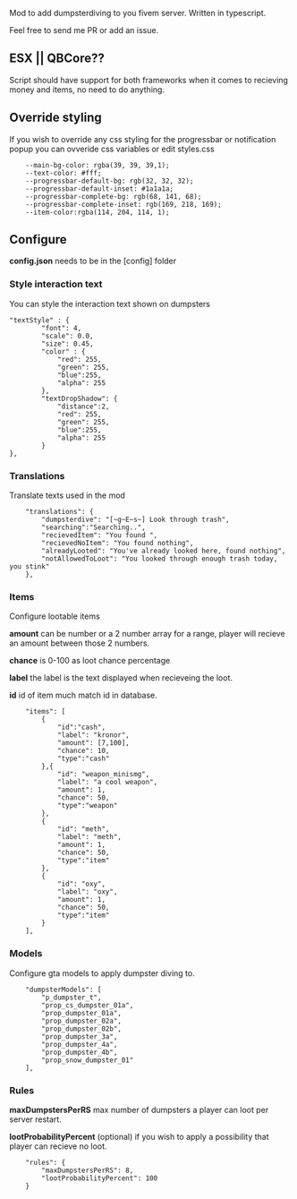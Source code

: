 

Mod to add dumpsterdiving to you fivem server.
Written in typescript. 

Feel free to send me PR or add an issue. 

## ESX || QBCore??

Script should have support for both frameworks when it comes to recieving money and items, no need to do anything. 

## Override styling 

If you wish to override any css styling for the progressbar or notification popup you can ovveride css variables or edit styles.css

```
    --main-bg-color: rgba(39, 39, 39,1);
    --text-color: #fff;
    --progressbar-default-bg: rgb(32, 32, 32);
    --progressbar-default-inset: #1a1a1a;
    --progressbar-complete-bg: rgb(68, 141, 68);
    --progressbar-complete-inset: rgb(169, 218, 169);
    --item-color:rgba(114, 204, 114, 1);
```


## Configure

**config.json** needs to be in the [config] folder

### Style interaction text

You can style the interaction text shown on dumpsters
```
"textStyle" : {
        "font": 4,
        "scale": 0.0,
        "size": 0.45,
        "color" : {
            "red": 255,
            "green": 255,
            "blue":255,
            "alpha": 255
        },
        "textDropShadow": {
            "distance":2,
            "red": 255,
            "green": 255,
            "blue":255,
            "alpha": 255
        }
},
```

### Translations 

Translate texts used in the mod
```
    "translations": {
        "dumpsterdive": "[~g~E~s~] Look through trash",
        "searching":"Searching..",
        "recievedItem": "You found ",
        "recievedNoItem": "You found nothing",
        "alreadyLooted": "You've already looked here, found nothing",
        "notAllowedToLoot": "You looked through enough trash today, you stink"
    },
```

### Items

Configure lootable items 

**amount** can be number or a 2 number array for a range, player will recieve an amount between those 2 numbers.

**chance** is 0-100 as loot chance percentage

**label** the label is the text displayed when recieveing the loot.

**id**  id of item much match id in database. 

```
    "items": [
        {
            "id":"cash",
            "label": "kronor",
            "amount": [7,100],
            "chance": 10,
            "type":"cash"
        },{
            "id": "weapon_minismg",
            "label": "a cool weapon",
            "amount": 1,
            "chance": 50,
            "type":"weapon"
        },
        {
            "id": "meth",
            "label": "meth",
            "amount": 1,
            "chance": 50,
            "type":"item"
        },
        {
            "id": "oxy",
            "label": "oxy",
            "amount": 1,
            "chance": 50,
            "type":"item"
        }
    ],

```

### Models

Configure gta models to apply dumpster diving to. 

```
    "dumpsterModels": [
        "p_dumpster_t", 
        "prop_cs_dumpster_01a", 
        "prop_dumpster_01a",
        "prop_dumpster_02a",
        "prop_dumpster_02b",
        "prop_dumpster_3a",
        "prop_dumpster_4a",
        "prop_dumpster_4b",
        "prop_snow_dumpster_01"
    ],
```

### Rules 

**maxDumpstersPerRS** max number of dumpsters a player can loot per server restart.

**lootProbabilityPercent** (optional) if you wish to apply a possibility that player can recieve no loot. 

```
    "rules": {
        "maxDumpstersPerRS": 8,
        "lootProbabilityPercent": 100
    }
```